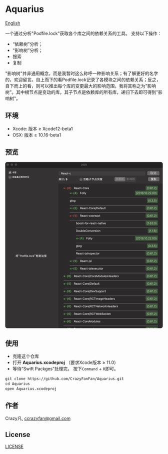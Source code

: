 # Aquarius
[English](https://github.com/CrazyFanFan/Aquarius/blob/master/README.md)

一个通过分析"Podfile.lock"获取各个库之间的依赖关系的工具。
支持以下操作：
- “依赖树”分析；
- “影响树”分析；
- 搜索
- 复制

"影响树"并非通用概念，而是我暂时这么称呼一种影响关系；有了解更好的名字的，欢迎留言。自上而下的看Podfile.lock记录了各模块之间的依赖关系；反之，自下而上的看，则可以推出每个库的变更最大的影响范围，我将其称之为"影响树"。其中根节点是变动的库，其子节点是依赖库的所有库，递归下去即可得到"影响树"。

## 环境

- Xcode: 版本 ≥ Xcode12-beta1
- OSX: 版本 ≥ 10.16-beta1

## 预览
![Image](./Screenshots/s_1.jpg)

## 使用
- 克隆这个仓库
- 打开 **Aquarius.xcodeproj** （要求Xcode版本 ≥ 11.0）
- 等待“Swift Packges”处理完， 按下`Command` + `R`即可。

```shell
git clone https://github.com/CrazyFanFan/Aquarius.git
cd Aquarius
open Aquarius.xcodeproj
```

## 作者
Crazy凡, [ccrazyfan@gmail.com](mailto:ccrazyfan@gmail.com)

## License
[LICENSE](https://github.com/CrazyFanFan/Aquarius/blob/master/LICENSE)
